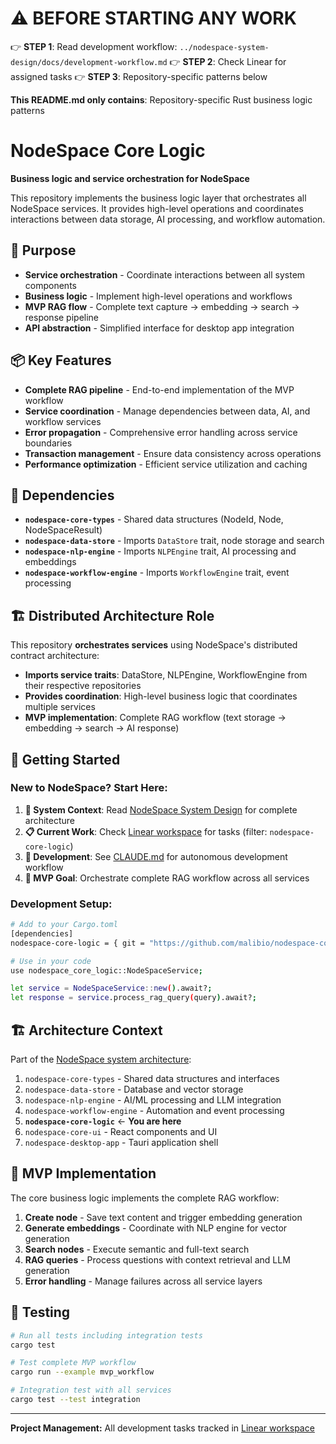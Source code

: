 # ⚠️ BEFORE STARTING ANY WORK
👉 **STEP 1**: Read development workflow: `../nodespace-system-design/docs/development-workflow.md`
👉 **STEP 2**: Check Linear for assigned tasks
👉 **STEP 3**: Repository-specific patterns below

**This README.md only contains**: Repository-specific Rust business logic patterns

# NodeSpace Core Logic

**Business logic and service orchestration for NodeSpace**

This repository implements the business logic layer that orchestrates all NodeSpace services. It provides high-level operations and coordinates interactions between data storage, AI processing, and workflow automation.

## 🎯 Purpose

- **Service orchestration** - Coordinate interactions between all system components
- **Business logic** - Implement high-level operations and workflows
- **MVP RAG flow** - Complete text capture → embedding → search → response pipeline
- **API abstraction** - Simplified interface for desktop app integration

## 📦 Key Features

- **Complete RAG pipeline** - End-to-end implementation of the MVP workflow
- **Service coordination** - Manage dependencies between data, AI, and workflow services
- **Error propagation** - Comprehensive error handling across service boundaries
- **Transaction management** - Ensure data consistency across operations
- **Performance optimization** - Efficient service utilization and caching

## 🔗 Dependencies

- **`nodespace-core-types`** - Shared data structures (NodeId, Node, NodeSpaceResult)
- **`nodespace-data-store`** - Imports `DataStore` trait, node storage and search
- **`nodespace-nlp-engine`** - Imports `NLPEngine` trait, AI processing and embeddings
- **`nodespace-workflow-engine`** - Imports `WorkflowEngine` trait, event processing

## 🏗️ Distributed Architecture Role

This repository **orchestrates services** using NodeSpace's distributed contract architecture:
- **Imports service traits**: DataStore, NLPEngine, WorkflowEngine from their respective repositories
- **Provides coordination**: High-level business logic that coordinates multiple services
- **MVP implementation**: Complete RAG workflow (text storage → embedding → search → AI response)

## 🚀 Getting Started

### **New to NodeSpace? Start Here:**
1. **📖 System Context**: Read [NodeSpace System Design](../nodespace-system-design) for complete architecture
2. **📋 Current Work**: Check [Linear workspace](https://linear.app/nodespace) for tasks (filter: `nodespace-core-logic`)
3. **🤖 Development**: See [CLAUDE.md](./CLAUDE.md) for autonomous development workflow
4. **🎯 MVP Goal**: Orchestrate complete RAG workflow across all services

### **Development Setup:**
```bash
# Add to your Cargo.toml
[dependencies]
nodespace-core-logic = { git = "https://github.com/malibio/nodespace-core-logic" }

# Use in your code
use nodespace_core_logic::NodeSpaceService;

let service = NodeSpaceService::new().await?;
let response = service.process_rag_query(query).await?;
```

## 🏗️ Architecture Context

Part of the [NodeSpace system architecture](../nodespace-system-design/README.md):

1. `nodespace-core-types` - Shared data structures and interfaces
2. `nodespace-data-store` - Database and vector storage
3. `nodespace-nlp-engine` - AI/ML processing and LLM integration
4. `nodespace-workflow-engine` - Automation and event processing
5. **`nodespace-core-logic`** ← **You are here**
6. `nodespace-core-ui` - React components and UI
7. `nodespace-desktop-app` - Tauri application shell

## 🔄 MVP Implementation

The core business logic implements the complete RAG workflow:

1. **Create node** - Save text content and trigger embedding generation
2. **Generate embeddings** - Coordinate with NLP engine for vector generation
3. **Search nodes** - Execute semantic and full-text search
4. **RAG queries** - Process questions with context retrieval and LLM generation
5. **Error handling** - Manage failures across all service layers

## 🧪 Testing

```bash
# Run all tests including integration tests
cargo test

# Test complete MVP workflow
cargo run --example mvp_workflow

# Integration test with all services
cargo test --test integration
```

---

**Project Management:** All development tasks tracked in [Linear workspace](https://linear.app/nodespace)